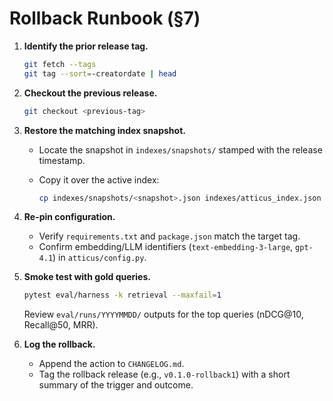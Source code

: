 # Rollback Runbook (§7)

1. **Identify the prior release tag.**

   ```bash
   git fetch --tags
   git tag --sort=-creatordate | head
   ```

2. **Checkout the previous release.**

   ```bash
   git checkout <previous-tag>
   ```

3. **Restore the matching index snapshot.**
   - Locate the snapshot in `indexes/snapshots/` stamped with the release timestamp.
   - Copy it over the active index:

     ```bash
     cp indexes/snapshots/<snapshot>.json indexes/atticus_index.json
     ```

4. **Re-pin configuration.**
   - Verify `requirements.txt` and `package.json` match the target tag.
   - Confirm embedding/LLM identifiers (`text-embedding-3-large`, `gpt-4.1`) in `atticus/config.py`.
5. **Smoke test with gold queries.**

   ```bash
   pytest eval/harness -k retrieval --maxfail=1
   ```

   Review `eval/runs/YYYYMMDD/` outputs for the top queries (nDCG@10, Recall@50, MRR).

6. **Log the rollback.**
   - Append the action to `CHANGELOG.md`.
   - Tag the rollback release (e.g., `v0.1.0-rollback1`) with a short summary of the trigger and outcome.
